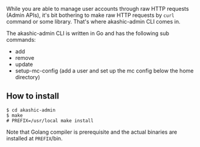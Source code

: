 While you are able to manage user accounts through raw HTTP requests (Admin APIs), it's bit bothering to make raw HTTP requests by `curl` command or some library. That's where akashic-admin CLI comes in.

The akashic-admin CLI is written in Go and has the following sub commands:

* add
* remove
* update
* setup-mc-config (add a user and set up the mc config below the home directory)

## How to install

```
$ cd akashic-admin
$ make
# PREFIX=/usr/local make install
```

Note that Golang compiler is prerequisite and the actual binaries are installed at `PREFIX`/bin.
